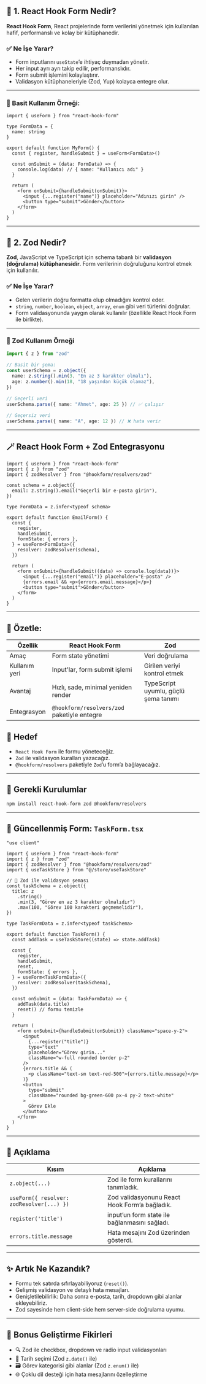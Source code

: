 ## 🎯 1. React Hook Form Nedir?

**React Hook Form**, React projelerinde form verilerini yönetmek için kullanılan hafif, performanslı ve kolay bir kütüphanedir.

### ✅ Ne İşe Yarar?

- Form inputlarını `useState`’e ihtiyaç duymadan yönetir.
- Her input ayrı ayrı takip edilir, performanslıdır.
- Form submit işlemini kolaylaştırır.
- Validasyon kütüphaneleriyle (Zod, Yup) kolayca entegre olur.

---

### 🧪 Basit Kullanım Örneği:

```tsx
import { useForm } from "react-hook-form"

type FormData = {
  name: string
}

export default function MyForm() {
  const { register, handleSubmit } = useForm<FormData>()

  const onSubmit = (data: FormData) => {
    console.log(data) // { name: "Kullanıcı adı" }
  }

  return (
    <form onSubmit={handleSubmit(onSubmit)}>
      <input {...register("name")} placeholder="Adınızı girin" />
      <button type="submit">Gönder</button>
    </form>
  )
}
```

---

## 🧠 2. Zod Nedir?

**Zod**, JavaScript ve TypeScript için schema tabanlı bir **validasyon (doğrulama) kütüphanesidir**. Form verilerinin doğruluğunu kontrol etmek için kullanılır.

### ✅ Ne İşe Yarar?

- Gelen verilerin doğru formatta olup olmadığını kontrol eder.
- `string`, `number`, `boolean`, `object`, `array`, `enum` gibi veri türlerini doğrular.
- Form validasyonunda yaygın olarak kullanılır (özellikle React Hook Form ile birlikte).

---

### 🧪 Zod Kullanım Örneği

```ts
import { z } from "zod"

// Basit bir şema:
const userSchema = z.object({
  name: z.string().min(3, "En az 3 karakter olmalı"),
  age: z.number().min(18, "18 yaşından küçük olamaz"),
})

// Geçerli veri
userSchema.parse({ name: "Ahmet", age: 25 }) // ✅ çalışır

// Geçersiz veri
userSchema.parse({ name: "A", age: 12 }) // ❌ hata verir
```

---

## 🪄 React Hook Form + Zod Entegrasyonu

```tsx
import { useForm } from "react-hook-form"
import { z } from "zod"
import { zodResolver } from "@hookform/resolvers/zod"

const schema = z.object({
  email: z.string().email("Geçerli bir e-posta girin"),
})

type FormData = z.infer<typeof schema>

export default function EmailForm() {
  const {
    register,
    handleSubmit,
    formState: { errors },
  } = useForm<FormData>({
    resolver: zodResolver(schema),
  })

  return (
    <form onSubmit={handleSubmit((data) => console.log(data))}>
      <input {...register("email")} placeholder="E-posta" />
      {errors.email && <p>{errors.email.message}</p>}
      <button type="submit">Gönder</button>
    </form>
  )
}
```

---

## 📝 Özetle:

| Özellik       | React Hook Form                             | Zod                                  |
| ------------- | ------------------------------------------- | ------------------------------------ |
| Amaç          | Form state yönetimi                         | Veri doğrulama                       |
| Kullanım yeri | Input'lar, form submit işlemi               | Girilen veriyi kontrol etmek         |
| Avantaj       | Hızlı, sade, minimal yeniden render         | TypeScript uyumlu, güçlü şema tanımı |
| Entegrasyon   | `@hookform/resolvers/zod` paketiyle entegre |

## 🎯 Hedef

- `React Hook Form` ile formu yöneteceğiz.
- `Zod` ile validasyon kuralları yazacağız.
- `@hookform/resolvers` paketiyle `Zod`’u form’a bağlayacağız.

---

## 🔧 Gerekli Kurulumlar

```bash
npm install react-hook-form zod @hookform/resolvers
```

---

## 🧱 Güncellenmiş Form: `TaskForm.tsx`

```tsx
"use client"

import { useForm } from "react-hook-form"
import { z } from "zod"
import { zodResolver } from "@hookform/resolvers/zod"
import { useTaskStore } from "@/store/useTaskStore"

// 🎯 Zod ile validasyon şeması
const taskSchema = z.object({
  title: z
    .string()
    .min(3, "Görev en az 3 karakter olmalıdır")
    .max(100, "Görev 100 karakteri geçmemelidir"),
})

type TaskFormData = z.infer<typeof taskSchema>

export default function TaskForm() {
  const addTask = useTaskStore((state) => state.addTask)

  const {
    register,
    handleSubmit,
    reset,
    formState: { errors },
  } = useForm<TaskFormData>({
    resolver: zodResolver(taskSchema),
  })

  const onSubmit = (data: TaskFormData) => {
    addTask(data.title)
    reset() // formu temizle
  }

  return (
    <form onSubmit={handleSubmit(onSubmit)} className="space-y-2">
      <input
        {...register("title")}
        type="text"
        placeholder="Görev girin..."
        className="w-full rounded border p-2"
      />
      {errors.title && (
        <p className="text-sm text-red-500">{errors.title.message}</p>
      )}
      <button
        type="submit"
        className="rounded bg-green-600 px-4 py-2 text-white"
      >
        Görev Ekle
      </button>
    </form>
  )
}
```

---

## 🧪 Açıklama

| Kısım                                     | Açıklama                                      |
| ----------------------------------------- | --------------------------------------------- |
| `z.object(...)`                           | Zod ile form kurallarını tanımladık.          |
| `useForm({ resolver: zodResolver(...) })` | Zod validasyonunu React Hook Form’a bağladık. |
| `register('title')`                       | input’un form state ile bağlanmasını sağladı. |
| `errors.title.message`                    | Hata mesajını Zod üzerinden gösterdi.         |

---

## ✨ Artık Ne Kazandık?

- Formu tek satırda sıfırlayabiliyoruz (`reset()`).
- Gelişmiş validasyon ve detaylı hata mesajları.
- Genişletilebilirlik: Daha sonra e-posta, tarih, dropdown gibi alanlar ekleyebiliriz.
- Zod sayesinde hem client-side hem server-side doğrulama uyumu.

---

## 🔄 Bonus Geliştirme Fikirleri

- 🔍 Zod ile checkbox, dropdown ve radio input validasyonları
- 📅 Tarih seçimi (Zod `z.date()` ile)
- 🗃️ Görev kategorisi gibi alanlar (Zod `z.enum()` ile)
- 🌐 Çoklu dil desteği için hata mesajlarını özelleştirme
